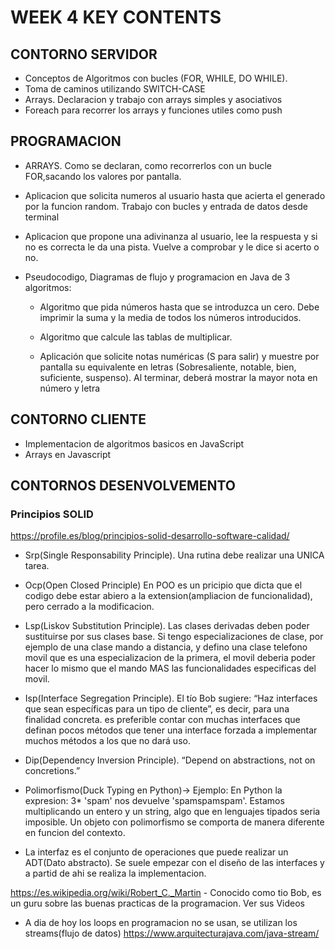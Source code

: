 # WEEK 4 KEY CONTENTS

## CONTORNO SERVIDOR

- Conceptos de Algoritmos con bucles (FOR, WHILE, DO WHILE).
- Toma de caminos utilizando SWITCH-CASE
- Arrays. Declaracion y trabajo con arrays simples y asociativos
- Foreach para recorrer los arrays y funciones utiles como push

## PROGRAMACION

- ARRAYS. Como se declaran, como recorrerlos con un bucle FOR,sacando los
  valores por pantalla.

- Aplicacion que solicita numeros al usuario hasta que acierta el generado por
  la funcion random. Trabajo con bucles y entrada de datos desde terminal

- Aplicacion que propone una adivinanza al usuario, lee la respuesta y si no
  es correcta le da una pista. Vuelve a comprobar y le dice si acerto o no.

- Pseudocodigo, Diagramas de flujo y programacion en Java de 3 algoritmos:

  - Algoritmo que pida números hasta que se introduzca un cero.
    Debe imprimir la suma y la media de todos los números introducidos.

  - Algoritmo que calcule las tablas de multiplicar.

  - Aplicación que solicite notas numéricas (S para salir) y muestre
    por pantalla su equivalente en letras (Sobresaliente, notable, bien,
    suficiente, suspenso). Al terminar, deberá mostrar la mayor nota en
    número y letra

## CONTORNO CLIENTE

- Implementacion de algoritmos basicos en JavaScript
- Arrays en Javascript

## CONTORNOS DESENVOLVEMENTO

### Principios SOLID

https://profile.es/blog/principios-solid-desarrollo-software-calidad/

- Srp(Single Responsability Principle). Una rutina debe realizar una UNICA
  tarea.

- Ocp(Open Closed Principle) En POO es un pricipio que dicta que el codigo
  debe estar abiero a la extension(ampliacion de funcionalidad), pero cerrado
  a la modificacion.

- Lsp(Liskov Substitution Principle). Las clases derivadas deben poder
  sustituirse por sus clases base. Si tengo especializaciones de clase,
  por ejemplo de una clase mando a distancia, y defino una clase telefono movil
  que es una especializacion de la primera, el movil deberia poder hacer lo
  mismo que el mando MAS las funcionalidades especificas del movil.

- Isp(Interface Segregation Principle). El tío Bob sugiere: “Haz interfaces que
  sean específicas para un tipo de cliente”, es decir, para una finalidad concreta.
  es preferible contar con muchas interfaces que definan pocos métodos que tener una
  interface forzada a implementar muchos métodos a los que no dará uso.

- Dip(Dependency Inversion Principle). “Depend on abstractions, not on concretions.”

- Polimorfismo(Duck Typing en Python)-> Ejemplo: En Python la expresion:
  3\* 'spam' nos devuelve 'spamspamspam'. Estamos multiplicando un entero
  y un string, algo que en lenguajes tipados seria imposible. Un objeto con
  polimorfismo se comporta de manera diferente en funcion del contexto.

- La interfaz es el conjunto de operaciones que puede realizar un ADT(Dato
  abstracto). Se suele empezar con el diseño de las interfaces y a partid de ahi
  se realiza la implementacion.

https://es.wikipedia.org/wiki/Robert_C._Martin - Conocido como tio Bob, es un guru
sobre las buenas practicas de la programacion. Ver sus Videos

- A dia de hoy los loops en programacion no se usan, se utilizan los streams(flujo de datos)
  https://www.arquitecturajava.com/java-stream/
